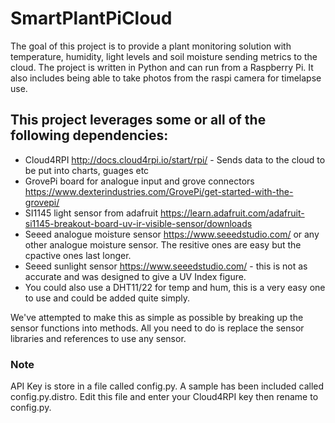 # SmartPlantPiCloud
The goal of this project is to provide a plant monitoring solution with temperature, humidity, light levels and soil moisture sending metrics to the cloud. The project is written in Python and can run from a Raspberry Pi. It also includes being able to take photos from the raspi camera for timelapse use. 

## This project leverages some or all of the following dependencies: 
- Cloud4RPI http://docs.cloud4rpi.io/start/rpi/ - Sends data to the cloud to be put into charts, guages etc
- GrovePi board for analogue input and grove connectors https://www.dexterindustries.com/GrovePi/get-started-with-the-grovepi/
- SI1145 light sensor from adafruit https://learn.adafruit.com/adafruit-si1145-breakout-board-uv-ir-visible-sensor/downloads
- Seeed analogue moisture sensor https://www.seeedstudio.com/ or any other analogue moisture sensor. The resitive ones are easy but the cpactive ones last longer.
- Seeed sunlight sensor https://www.seeedstudio.com/ - this is not as accurate and was designed to give a UV Index figure.
- You could also use a DHT11/22 for temp and hum, this is a very easy one to use and could be added quite simply. 

We've attempted to make this as simple as possible by breaking up the sensor functions into methods. All you need to do is replace the sensor libraries and references to use any sensor. 

### Note
API Key is store in a file called config.py. A sample has been included called config.py.distro. Edit this file and enter your Cloud4RPI key then rename to config.py. 
